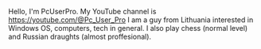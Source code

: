 Hello, I'm PcUserPro. My YouTube channel is https://youtube.com/@Pc_User_Pro
I am a guy from Lithuania interested in Windows OS, computers, tech in general.
I also play chess (normal level) and Russian draughts (almost proffesional).

